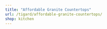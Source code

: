 ```yaml
---
title: "Affordable Granite Countertops"
url: /tigard/affordable-granite-countertops/
shop: kitchen
---
```


